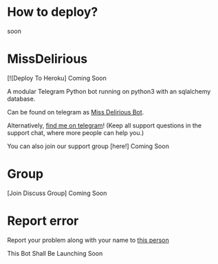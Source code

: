 # How to deploy?
soon

# MissDelirious

[![Deploy To Heroku] Coming Soon

A modular Telegram Python bot running on python3 with an sqlalchemy database.

Can be found on telegram as [Miss Delirious Bot](https://t.me/missdelirious_bot).

Alternatively, [find me on telegram](https://t.me/hydroxy_op)! (Keep all support questions in the support chat, where more people can help you.)

You can also join our support group [here!] Coming Soon

# Group
[Join Discuss Group] Coming Soon

# Report error
Report your problem along with your name to [this person](https://t.me/hydroxy_op)

This Bot Shall Be Launching Soon
